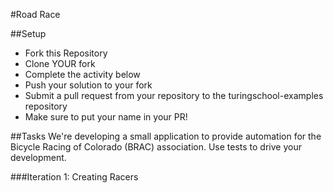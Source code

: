 #Road Race

##Setup
* Fork this Repository
* Clone YOUR fork
* Complete the activity below
* Push your solution to your fork
* Submit a pull request from your repository to the turingschool-examples repository
* Make sure to put your name in your PR!

##Tasks
We're developing a small application to provide automation for the Bicycle Racing of Colorado (BRAC) association. Use tests to drive your development.

###Iteration 1: Creating Racers
